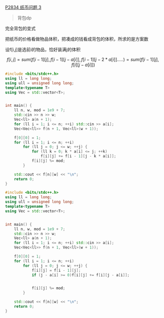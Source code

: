 [P2834 纸币问题 3](https://www.luogu.com.cn/problem/P2834)

> 背包dp

完全背包的变式

把纸币的价格看做物品体积，把凑成的钱看成背包的体积，所求的是方案数



设f[i,j]是选前i的物品，恰好装满j的体积


$$
f[i,j] 
= sum(f[i-1][j],f[i-1][j-a[i]],f[i-1][j-2*a[i]].....) 
= sum(f[i-1][j],f[i][j-a[i]])
$$




```cpp
#include <bits/stdc++.h>
using ll = long long;
using ull = unsigned long long;
template<typename T>
using Vec = std::vector<T>;


int main() {
    ll n, w, mod = 1e9 + 7;
    std::cin >> n >> w;
    Vec<ll> a(n + 1);
    for (ll i = 1; i <= n; ++i) std::cin >> a[i];
    Vec<Vec<ll>> f(n + 1, Vec<ll>(w + 1));

    f[0][0] = 1;
    for (ll i = 1; i <= n; ++i)
        for (ll j = 0; j <= w; ++j) {
            for (ll k = 0; k * a[i] <= j; ++k)
                f[i][j] += f[i - 1][j - k * a[i]];
            f[i][j] %= mod;
        }

    std::cout << f[n][w] << "\n";
    return 0;
}
```

```cpp
#include <bits/stdc++.h>
using ll = long long;
using ull = unsigned long long;
template<typename T>
using Vec = std::vector<T>;


int main() {
    ll n, w, mod = 1e9 + 7;
    std::cin >> n >> w;
    Vec<ll> a(n + 1);
    for (ll i = 1; i <= n; ++i) std::cin >> a[i];
    Vec<Vec<ll>> f(n + 1, Vec<ll>(w + 1));

    f[0][0] = 1;
    for (ll i = 1; i <= n; ++i)
        for (ll j = 0; j <= w; ++j) {
            f[i][j] = f[i - 1][j];
            if (j - a[i] >= 0)f[i][j] += f[i][j - a[i]];


            f[i][j] %= mod;
        }

    std::cout << f[n][w] << "\n";
    return 0;
}
```
